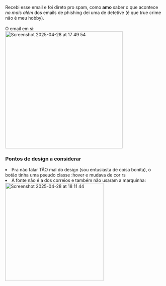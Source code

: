 Recebi esse email e foi direto pro spam, como **amo** saber o que acontece *no mais além* dos emails de phishing dei uma de detetive (é que true crime não é meu hobby).
<br><br>
O email em si:
<br>
<img width="373" alt="Screenshot 2025-04-28 at 17 49 54" src="https://github.com/user-attachments/assets/6f954cc9-8bb9-430c-a566-9dacff5a7eee" />
<br>
<h3>Pontos de design a considerar</h3>

<li>Pra não falar TÃO mal do design (sou entusiasta de coisa bonita), o botão tinha uma pseudo classe :hover e mudava de cor rs</li>

<li>A fonte não é a dos correios e também não usaram a marquinha:</li>

<img width="312" alt="Screenshot 2025-04-28 at 18 11 44" src="https://github.com/user-attachments/assets/491ec541-d784-4417-8288-4f631f4fd8f6" />














